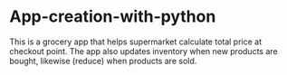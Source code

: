 # App-creation-with-python
This is a grocery app that helps supermarket calculate total price at checkout point. The app also updates inventory when new products are bought, likewise (reduce) when products are sold.
